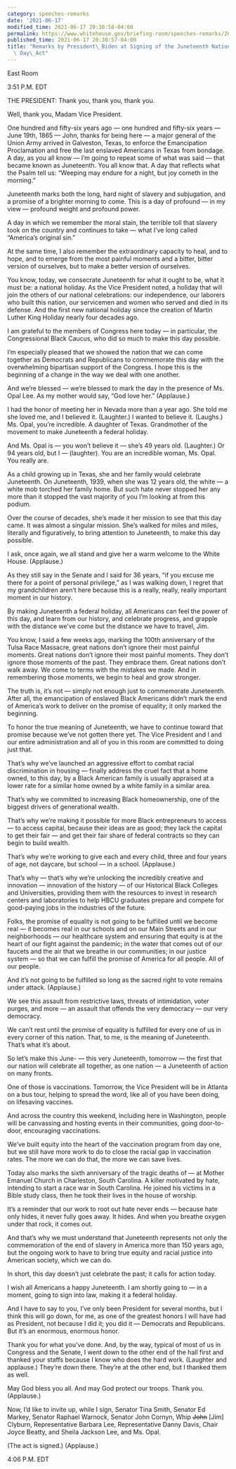 ```yaml
---
category: speeches-remarks
date: '2021-06-17'
modified_time: 2021-06-17 20:38:58-04:00
permalink: https://www.whitehouse.gov/briefing-room/speeches-remarks/2021/06/17/remarks-by-president-biden-at-signing-of-the-juneteenth-national-independence-day-act/
published_time: 2021-06-17 20:38:57-04:00
title: "Remarks by President\_Biden at Signing of the Juneteenth National Independence\
  \ Day\_Act"
---
```

 
East Room

3:51 P.M. EDT

THE PRESIDENT: Thank you, thank you, thank you.  
  
Well, thank you, Madam Vice President.  
  
One hundred and fifty-six years ago — one hundred and fifty-six years —
June 19th, 1865 — John, thanks for being here — a major general of the
Union Army arrived in Galveston, Texas, to enforce the Emancipation
Proclamation and free the last enslaved Americans in Texas from bondage.
A day, as you all know — I’m going to repeat some of what was said —
that became known as Juneteenth. You all know that. A day that reflects
what the Psalm tell us: “Weeping may endure for a night, but joy cometh
in the morning.”  
  
Juneteenth marks both the long, hard night of slavery and subjugation,
and a promise of a brighter morning to come. This is a day of profound —
in my view — profound weight and profound power.  
  
A day in which we remember the moral stain, the terrible toll that
slavery took on the country and continues to take — what I’ve long
called “America’s original sin.”  
  
At the same time, I also remember the extraordinary capacity to heal,
and to hope, and to emerge from the most painful moments and a bitter,
bitter version of ourselves, but to make a better version of
ourselves.  
  
You know, today, we consecrate Juneteenth for what it ought to be, what
it must be: a national holiday. As the Vice President noted, a holiday
that will join the others of our national celebrations: our
independence, our laborers who built this nation, our servicemen and
women who served and died in its defense. And the first new national
holiday since the creation of Martin Luther King Holiday nearly four
decades ago.  
  
I am grateful to the members of Congress here today — in particular, the
Congressional Black Caucus, who did so much to make this day possible.  
  
I’m especially pleased that we showed the nation that we can come
together as Democrats and Republicans to commemorate this day with the
overwhelming bipartisan support of the Congress. I hope this is the
beginning of a change in the way we deal with one another.  
  
And we’re blessed — we’re blessed to mark the day in the presence of Ms.
Opal Lee. As my mother would say, “God love her.” (Applause.)  
  
I had the honor of meeting her in Nevada more than a year ago. She told
me she loved me, and I believed it. (Laughter.) I wanted to believe it.
(Laughs.) Ms. Opal, you’re incredible. A daughter of Texas. Grandmother
of the movement to make Juneteenth a federal holiday.  
  
And Ms. Opal is — you won’t believe it — she’s 49 years old. (Laughter.)
Or 94 years old, but I — (laughter). You are an incredible woman, Ms.
Opal. You really are.  
  
As a child growing up in Texas, she and her family would celebrate
Juneteenth. On Juneteenth, 1939, when she was 12 years old, the white —
a white mob torched her family home. But such hate never stopped her any
more than it stopped the vast majority of you I’m looking at from this
podium.  
  
Over the course of decades, she’s made it her mission to see that this
day came. It was almost a singular mission. She’s walked for miles and
miles, literally and figuratively, to bring attention to Juneteenth, to
make this day possible.  
  
I ask, once again, we all stand and give her a warm welcome to the White
House. (Applause.)  
  
As they still say in the Senate and I said for 36 years, “if you excuse
me there for a point of personal privilege,” as I was walking down, I
regret that my grandchildren aren’t here because this is a really,
really, really important moment in our history.  
  
By making Juneteenth a federal holiday, all Americans can feel the power
of this day, and learn from our history, and celebrate progress, and
grapple with the distance we’ve come but the distance we have to travel,
Jim.  
  
You know, I said a few weeks ago, marking the 100th anniversary of the
Tulsa Race Massacre, great nations don’t ignore their most painful
moments. Great nations don’t ignore their most painful moments. They
don’t ignore those moments of the past. They embrace them. Great nations
don’t walk away. We come to terms with the mistakes we made. And in
remembering those moments, we begin to heal and grow stronger.  
  
The truth is, it’s not — simply not enough just to commemorate
Juneteenth. After all, the emancipation of enslaved Black Americans
didn’t mark the end of America’s work to deliver on the promise of
equality; it only marked the beginning.  
  
To honor the true meaning of Juneteenth, we have to continue toward that
promise because we’ve not gotten there yet. The Vice President and I and
our entire administration and all of you in this room are committed to
doing just that.  
  
That’s why we’ve launched an aggressive effort to combat racial
discrimination in housing — finally address the cruel fact that a home
owned, to this day, by a Black American family is usually appraised at a
lower rate for a similar home owned by a white family in a similar
area.  
  
That’s why we committed to increasing Black homeownership, one of the
biggest drivers of generational wealth.  
  
That’s why we’re making it possible for more Black entrepreneurs to
access — to access capital, because their ideas are as good; they lack
the capital to get their fair — and get their fair share of federal
contracts so they can begin to build wealth.  
  
That’s why we’re working to give each and every child, three and four
years of age, not daycare, but school — in a school. (Applause.)  
  
That’s why — that’s why we’re unlocking the incredibly creative and
innovation — innovation of the history — of our Historical Black
Colleges and Universities, providing them with the resources to invest
in research centers and laboratories to help HBCU graduates prepare and
compete for good-paying jobs in the industries of the future.  
  
Folks, the promise of equality is not going to be fulfilled until we
become real — it becomes real in our schools and on our Main Streets and
in our neighborhoods — our healthcare system and ensuring that equity is
at the heart of our fight against the pandemic; in the water that comes
out of our faucets and the air that we breathe in our communities; in
our justice system — so that we can fulfill the promise of America for
all people. All of our people.  
  
And it’s not going to be fulfilled so long as the sacred right to vote
remains under attack. (Applause.)  
  
We see this assault from restrictive laws, threats of intimidation,
voter purges, and more — an assault that offends the very democracy —
our very democracy.  
  
We can’t rest until the promise of equality is fulfilled for every one
of us in every corner of this nation. That, to me, is the meaning of
Juneteenth. That’s what it’s about.  
  
So let’s make this June- — this very Juneteenth, tomorrow — the first
that our nation will celebrate all together, as one nation — a
Juneteenth of action on many fronts.   
  
One of those is vaccinations. Tomorrow, the Vice President will be in
Atlanta on a bus tour, helping to spread the word, like all of you have
been doing, on lifesaving vaccines.  
  
And across the country this weekend, including here in Washington,
people will be canvassing and hosting events in their communities, going
door-to-door, encouraging vaccinations.  
  
We’ve built equity into the heart of the vaccination program from day
one, but we still have more work to do to close the racial gap in
vaccination rates. The more we can do that, the more we can save lives.

Today also marks the sixth anniversary of the tragic deaths of — at
Mother Emanuel Church in Charleston, South Carolina. A killer motivated
by hate, intending to start a race war in South Carolina. He joined his
victims in a Bible study class, then he took their lives in the house of
worship.  
  
It’s a reminder that our work to root out hate never ends — because hate
only hides, it never fully goes away. It hides. And when you breathe
oxygen under that rock, it comes out.  
  
And that’s why we must understand that Juneteenth represents not only
the commemoration of the end of slavery in America more than 150 years
ago, but the ongoing work to have to bring true equity and racial
justice into American society, which we can do.  
  
In short, this day doesn’t just celebrate the past; it calls for action
today.  
  
I wish all Americans a happy Juneteenth. I am shortly going to — in a
moment, going to sign into law, making it a federal holiday.  
  
And I have to say to you, I’ve only been President for several months,
but I think this will go down, for me, as one of the greatest honors I
will have had as President, not because I did it; you did it — Democrats
and Republicans. But it’s an enormous, enormous honor.  
  
Thank you for what you’ve done. And, by the way, typical of most of us
in Congress and the Senate, I went down to the other end of the hall
first and thanked your staffs because I know who does the hard work.
(Laughter and applause.) They’re down there. They’re at the other end,
but I thanked them as well.  
  
May God bless you all. And may God protect our troops. Thank you.
(Applause.)  
  
Now, I’d like to invite up, while I sign, Senator Tina Smith, Senator Ed
Markey, Senator Raphael Warnock, Senator John Cornyn, Whip <s>John</s>
\[Jim\] Clyburn, Representative Barbara Lee, Representative Danny Davis,
Chair Joyce Beatty, and Sheila Jackson Lee, and Ms. Opal.  
  
(The act is signed.) (Applause.)  
  
4:06 P.M. EDT
